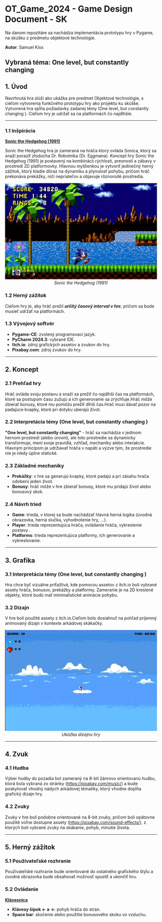 # **OT_Game_2024 - Game Design Document - SK**
Na danom repozitáre sa nachádza implementácia prototypu hry v Pygame, na skúšku z predmetu objektové technológie.

**Autor**: Samuel Kiss

**Vybraná téma**: One level, but constantly changing 
---
## **1. Úvod**
Navrhnutá hra slúži ako ukážka pre predmet Objektové technológie, s cieľom vytvorenia funkčného prototypu hry ako projektu ku skúške. Vytvorená hra spĺňa požiadavky zadanej témy (One level, but constantly changing  ).
Cieľom hry je udržať sa na platformách čo najdlhšie.

---
### **1.1 Inšpirácia**
<ins>**Sonic the Hedgehog (1991)**</ins>

Sonic the Hedgehog hra je zameraná na hráča ktorý ovláda Sonica, ktorý sa snaží poraziť zloducha Dr. Robotnika (Dr. Eggmana). Koncept hry Sonic the Hedgehog (1991) je postavený na kombinácii rýchlosti, presnosti a zábavy v prostredí 2D platformovky. Hlavnou myšlienkou je vytvoriť jedinečný herný zážitok, ktorý kladie dôraz na dynamiku a plynulosť pohybu, pričom hráč prekonáva prekážky, ničí nepriateľov a objavuje rôznorodé prostredia.
<p align="center">
  <img src="https://github.com/Samuel-kiss/OT_Game/blob/main/Sonic-the-Hedgehog.jpg" alt="Sonic the Hedgehog">
  <br>
  <em> Sonic the Hedgehog (1991)</em>
</p>

### **1.2 Herný zážitok**
Cieľom hry je, aby hráč prežil ***určitý časový interval v hre***, pričom sa bude musieť udržať na platformách.

### **1.3 Vývojový softvér**
- **Pygame-CE**: zvolený programovací jazyk.
- **PyCharm 2024.3**: vybrané IDE.
- **Itch.io**: zdroj grafických assetov a zvukov do hry.
- **Pixabay.com**: zdroj zvukov do hry.

---
## **2. Koncept**

### **2.1 Prehľad hry**
Hráč ovláda svoju postavu a snaží sa prežiť čo najdlhší čas na platformách, ktoré sa postupom času zužujú a ich generovanie sa zrýchľuje.Hráč môže zbierať bonusy, ktoré mu pomôžu prežiť dlhší čas.Hráč musí dávať pozor na padajúce kvapky, ktoré pri dotyku uberajú život.

### **2.2 Interpretácia témy (One level, but constantly changing )**
**"One level, but constantly changing"** -  hráč sa nachádza v jedinom hernom prostredí (alebo úrovni), ale toto prostredie sa dynamicky transformuje, mení svoje pravidlá, vzhľad, mechaniky alebo interakcie. Hlavným princípom je udržiavať hráča v napätí a výzve tým, že prostredie nie je nikdy úplne statické.

### **2.3 Základné mechaniky**
- **Prekážky**: v hre sa generujú kvapky, ktoré padajú a pri zásahu hrača odoberú jeden život.
- **Bonusy**: hráč môže v hre zbierať bonusy, ktoré mu pridajú život alebo bonusový skok.


### **2.4 Návrh tried**
- **Game**: trieda, v ktorej sa bude nachádzať hlavná herná logika (úvodná obrazovka, herná slučka, vyhodnotenie hry, ...).
- **Player**: trieda reprezentujúca hráča, ovládanie hráča, vykreslenie postavy .
- **Platforms**: trieda reprezentujúca platformy, ich generovanie a vykreslovanie.

---
## **3. Grafika**

### **3.1 Interpretácia témy (One level, but constantly changing )**
Hra chce byť vizuálne príťažlivá, kde pomocou assetov z itch.io boli vybrané assety hráča, bonusov, prekážky a platformy. Zameranie je na 2D kreslené objekty, ktoré budú mať minimalistické animácie pohybu.


### **3.2 Dizajn**
V hre boli použité assety z itch.io.Cieľom bolo dosiahnuť na pohľad príjemný animovaný dizajn v kontexte arkádovej skákačky.

<p align="center">
  <img src="https://github.com/Samuel-kiss/OT_Game/blob/main/nahlad_hry.png" alt="Dizajn hry">
  <br>
  <em>Ukážka dizajnu hry</em>
</p>

---
## **4. Zvuk**

### **4.1 Hudba**
Výber hudby do pozadia bol zameraný na 8-bit žánrovo orientovanú hudbu, ktorá bola vybraná zo stránky (https://pixabay.com/music/) a bude poskytovať vhodný nádych arkádovej tématiky, ktorý vhodne dopĺňa grafický dizajn hry.

### **4.2 Zvuky**
Zvuky v hre boli podobne orientované na 8-bit zvuky, pričom boli opätovne použité voľne dostupné assety (https://pixabay.com/sound-effects/), z ktorých boli vybrané zvuky na skákanie, pohyb, minutie života.

---
## **5. Herný zážitok**

### **5.1 Používateľské rozhranie**
Používateľské rozhranie bude orientované do ostatného grafického štýlu a úvodná obrazovka bude obsahovať možnosť spustiť a ukončiť hru.

### **5.2 Ovládanie**
<ins>**Klávesnica**</ins>
- **Klávesy šípok <- a ->**: pohyb hráča do strán.
- **Space bar**: skočenie alebo použitie bonusového skoku vo vzduchu.
